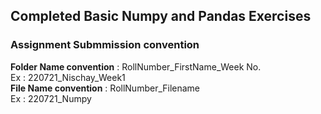 ## Completed Basic Numpy and Pandas Exercises

### Assignment Submmission convention 
**Folder Name convention** : RollNumber_FirstName_Week No. <br>
Ex : 220721_Nischay_Week1 <br>
**File Name convention** : RollNumber_Filename <br>
Ex : 220721_Numpy
